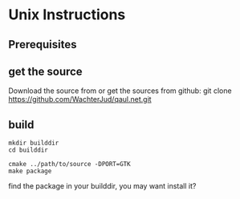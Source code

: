
# Unix Instructions

## Prerequisites

## get the source

Download the source from <insert source here> or
get the sources from github: git clone https://github.com/WachterJud/qaul.net.git

## build

    mkdir builddir
    cd builddir

    cmake ../path/to/source -DPORT=GTK
    make package

find the package in your builddir, you may want install it?

